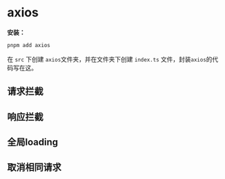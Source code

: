 # axios

**安装：**

```bash
pnpm add axios
```

在 `src` 下创建 `axios`文件夹，并在文件夹下创建 `index.ts` 文件，封装`axios`的代码写在这。

## 请求拦截

## 响应拦截

## 全局loading

## 取消相同请求
